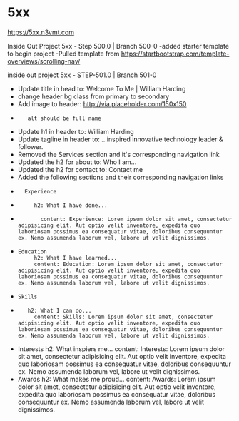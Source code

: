# 5xx

https://5xx.n3vmt.com


Inside Out Project 5xx - Step 500.0 | Branch 500-0
-added starter template to begin project
-Pulled template from https://startbootstrap.com/template-overviews/scrolling-nav/

inside out project 5xx - STEP-501.0 | Branch 501-0

 -   Update title in head to: Welcome To Me | William Harding
 -  change header bg class from primary to secondary
 - Add image to header: http://via.placeholder.com/150x150
 -        alt should be full name
 -   Update h1 in header to: William Harding
 -   Update tagline in header to: ...inspired innovative technology leader & follower.
 -   Removed the Services section and it's corresponding navigation link
 -   Updated the h2 for about to: Who I am...
 -   Updated the h2 for contact to: Contact me
 -   Added the following sections and their corresponding navigation links
 -       Experience
 -          h2: What I have done...
 -            content: Experience: Lorem ipsum dolor sit amet, consectetur adipisicing elit. Aut optio velit inventore, expedita quo laboriosam possimus ea consequatur vitae, doloribus consequuntur ex. Nemo assumenda laborum vel, labore ut velit dignissimos.
 -     Education
            h2: What I have learned...
            content: Education: Lorem ipsum dolor sit amet, consectetur adipisicing elit. Aut optio velit inventore, expedita quo laboriosam possimus ea consequatur vitae, doloribus consequuntur ex. Nemo assumenda laborum vel, labore ut velit dignissimos.
 -     Skills
 -        h2: What I can do...
            content: Skills: Lorem ipsum dolor sit amet, consectetur adipisicing elit. Aut optio velit inventore, expedita quo laboriosam possimus ea consequatur vitae, doloribus consequuntur ex. Nemo assumenda laborum vel, labore ut velit dignissimos.
 -    Interests
            h2: What inspiers me...
            content: Interests: Lorem ipsum dolor sit amet, consectetur adipisicing elit. Aut optio velit inventore, expedita quo laboriosam possimus ea consequatur vitae, doloribus consequuntur ex. Nemo assumenda laborum vel, labore ut velit dignissimos.
 -    Awards
            h2: What makes me proud...
            content: Awards: Lorem ipsum dolor sit amet, consectetur adipisicing elit. Aut optio velit inventore, expedita quo laboriosam possimus ea consequatur vitae, doloribus consequuntur ex. Nemo assumenda laborum vel, labore ut velit dignissimos.
